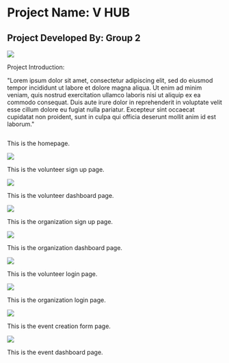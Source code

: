 # Project Name: V  HUB
## Project Developed By: Group 2
<img src = "https://github.com/iub-cse-shq/v-hub/blob/master/public/images/logo.png">

Project Introduction:

"Lorem ipsum dolor sit amet, consectetur adipiscing elit, sed do eiusmod tempor incididunt ut labore et dolore magna aliqua. Ut enim ad minim veniam, quis nostrud exercitation ullamco laboris nisi ut aliquip ex ea commodo consequat. Duis aute irure dolor in reprehenderit in voluptate velit esse cillum dolore eu fugiat nulla pariatur. Excepteur sint occaecat cupidatat non proident, sunt in culpa qui officia deserunt mollit anim id est laborum."

<img src = "">

This is the homepage.

<img src = "https://github.com/iub-cse-shq/v-hub/blob/master/public/images/readme%20images/Volunteer_SignUp.png">

This is the volunteer sign up page.

<img src = "https://github.com/iub-cse-shq/v-hub/blob/master/public/images/readme%20images/Volunteer_Dashboard.png">

This is the volunteer dashboard page.

<img src = "https://github.com/iub-cse-shq/v-hub/blob/master/public/images/readme%20images/Organization_SignUp.png">

This is the organization sign up page.

<img src = "https://github.com/iub-cse-shq/v-hub/blob/master/public/images/readme%20images/Organization_Dashboard.png">

This is the organization dashboard page.

<img src = "https://github.com/iub-cse-shq/v-hub/blob/master/public/images/readme%20images/Vol_Login.png">

This is the volunteer login page.

<img src = "https://github.com/iub-cse-shq/v-hub/blob/master/public/images/readme%20images/Org_Login.png">

This is the organization login page.

<img src = "https://github.com/iub-cse-shq/v-hub/blob/master/public/images/readme%20images/Event_Create_Form.png">

This is the event creation form page.

<img src = "https://github.com/iub-cse-shq/v-hub/blob/master/public/images/readme%20images/Event.png">

This is the event dashboard page.
